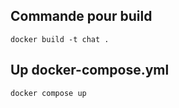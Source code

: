 ## Commande pour build 

```
docker build -t chat .
```

## Up docker-compose.yml

```
docker compose up 
```

